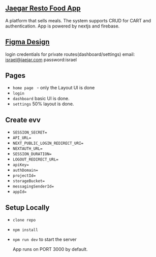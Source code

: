 ## [Jaegar Resto Food App ](https://foodapp-jaegar-resto.vercel.app)

A platform that sells meals. The system supports CRUD for CART and authentication. App is powered by nextjs and firebase.

## [Figma Design ](https://uikitfree.com/figma-food-tablet-pos-dark-template/)

login credentials for private routes(dashboard/settings)
email: israel@jaejar.com
password:israel

## Pages

- `home page ` - only the Layout UI is done
- `login`
- `dashboard` basic UI is done.
- `settings` 50% layout is done.

## Create evv

- `SESSION_SECRET=`
- `API_URL=`
- `NEXT_PUBLIC_LOGIN_REDIRECT_URI=`
- `NEXTAUTH_URL=`
- `SESSION_DURATION=`
- `LOGOUT_REDIRECT_URL=`
- `apiKey=`
- `authDomain=`
- `projectId=`
- `storageBucket=`
- `messagingSenderId=`
- `appId=`

## Setup Locally

- `clone repo`
- `npm install`
- `npm run dev` to start the server

  App runs on PORT 3000 by default.
